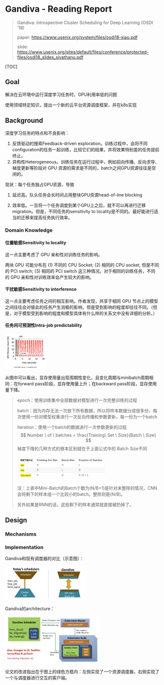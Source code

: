 # Gandiva - Reading Report

> Gandiva: Introspective Cluster Scheduling for Deep Learning (OSDI ’18)
>
> paper: https://www.usenix.org/system/files/osdi18-xiao.pdf
>
> slide: https://www.usenix.org/sites/default/files/conference/protected-files/osdi18_slides_sivathanu.pdf

[TOC]

## Goal

解决在云环境中运行深度学习任务时，GPU利用率低的问题

使用领域特定知识，提出一个新的云平台资源调度框架，并在k8s实现

## Background

深度学习任务的特点和不良影响：

1. 反馈驱动的搜索Feedback-driven exploration。训练过程中，会将不同configuration的任务一起训练，比较它们的结果，并将效果特别差的任务提前终止。
2. 异构性Heterogeneous。训练任务在运行过程中，例如前向传播、反向求导、梯度更新等阶段对 GPU 资源的需求是不同的，batch之间GPU资源往往是空闲的。

现状：每个任务独占GPU资源，导致

1. 延迟高。队头任务会长时间占用整块GPU资源head-of-line blocking

2. 效率低。一旦将一个任务调度到某个GPU上之后，就不可以再进行迁移migration。但是，不同任务的sensitivity to locality是不同的。最好能进行适当的迁移来提高任务执行效率。

### Domain Knowledge

#### 位置敏感Sensitivity to locality

这一点主要考虑了 GPU 亲和性对训练任务的影响。

两块 GPU 可能分布在 (1) 不同的 CPU Socket; (2) 相同的 CPU socket, 但是不同的 PCI switch; (3) 相同的 PCI switch 这三种情况。对于相同的训练任务，不同的 GPU 亲和性对训练效率会产生较大的影响。

#### 干扰敏感Sensitivity to interference

这一点主要考虑任务之间的相互影响。作者发现，共享于相同 GPU 节点上的模型之间往往会对彼此的任务产生消极的影响，但是受到影响的程度却往往不同。（但是，对于模型受到影响的程度和模型具体有什么样的关系文中没有详细的分析。）

#### 任务间可预测性Intra-job predictability

<img src=".\pic\293a22516a8f39cf836fa5e547a4cd5.png" alt="293a22516a8f39cf836fa5e547a4cd5" style="zoom:30%;" />

从图中可以看出，显存使用量出现周期性变化，且变化周期与minibatch周期相同：在forward pass阶段，显存使用量上升；在backward pass阶段，显存使用量下降。

> epoch：使用训练集中全部数据对模型进行一次完整训练的过程
>
> batch：因为内存无法一次放下所有数据，所以将样本数据分成很多份，每次使用一份对模型权重进行一次反向传播和参数更新，每一份为一个batch
>
> iteration：使用一个batch的数据进行一次参数更新的过程
> $$
> Number \ of \ batches = \frac{Training\ Set \ Size}{Batch \ Size}
> $$
> 梯度下降的几种方式的根本区别就在于上面公式中的 Batch Size不同
>
> <img src=".\pic\e13c34aa57b2e385440e74e23bd8348.png" alt="e13c34aa57b2e385440e74e23bd8348" style="zoom:30%;" />
>
> 注：上表中Mini-Batch的Batch个数为(N/B+1)是针对未整除的情况，CNN会将剩下的样本组一个比较小的batch。整除则是(N/B)。
>
> 另外如果是RNN的话，这些剩下的样本通常就直接被扔掉了。

## Design

### Mechanisms



### Implementation

Gandiva和现有调度器的对比（示意图）：

<img src=".\pic\4119a716ffe00c3d5c270f9b46f4e32.png" alt="4119a716ffe00c3d5c270f9b46f4e32" style="zoom:50%;" />

Gandiva的architecture：

<img src=".\pic\WechatIMG481.jpg" alt="WechatIMG481" style="zoom:30%;" />

论文的改进指出在于图上的绿色方框内：左侧实现了一个资源调度器，右侧实现了一个与调度器进行交互的客户端。
